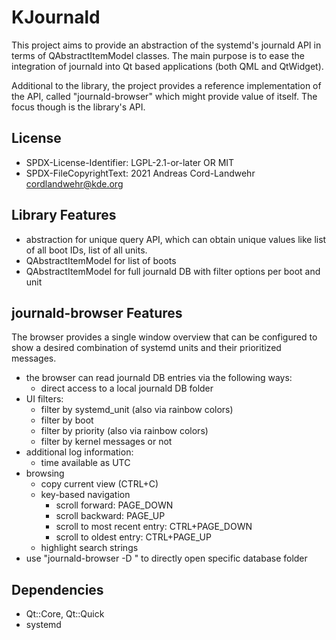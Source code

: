 # KJournald

This project aims to provide an abstraction of the systemd's journald API in terms of QAbstractItemModel classes. The main purpose is to ease the integration of journald into Qt based applications (both QML and QtWidget).

Additional to the library, the project provides a reference implementation of the API, called "journald-browser" which might provide value of itself. The focus though is the library's API.

## License
- SPDX-License-Identifier: LGPL-2.1-or-later OR MIT
- SPDX-FileCopyrightText: 2021 Andreas Cord-Landwehr <cordlandwehr@kde.org>

## Library Features
- abstraction for unique query API, which can obtain unique values like list of all boot IDs, list of all units.
- QAbstractItemModel for list of boots
- QAbstractItemModel for full journald DB with filter options per boot and unit

## journald-browser Features
The browser provides a single window overview that can be configured to show a desired combination of systemd units and their prioritized messages.

- the browser can read journald DB entries via the following ways:
    - direct access to a local journald DB folder
- UI filters:
    - filter by systemd_unit (also via rainbow colors)
    - filter by boot
    - filter by priority (also via rainbow colors)
    - filter by kernel messages or not
- additional log information:
    - time available as UTC
- browsing
    - copy current view (CTRL+C)
    - key-based navigation
        - scroll forward: PAGE_DOWN
        - scroll backward: PAGE_UP
        - scroll to most recent entry: CTRL+PAGE_DOWN
        - scroll to oldest entry: CTRL+PAGE_UP
    - highlight search strings
- use "journald-browser -D <path>" to directly open specific database folder

## Dependencies
- Qt::Core, Qt::Quick
- systemd

